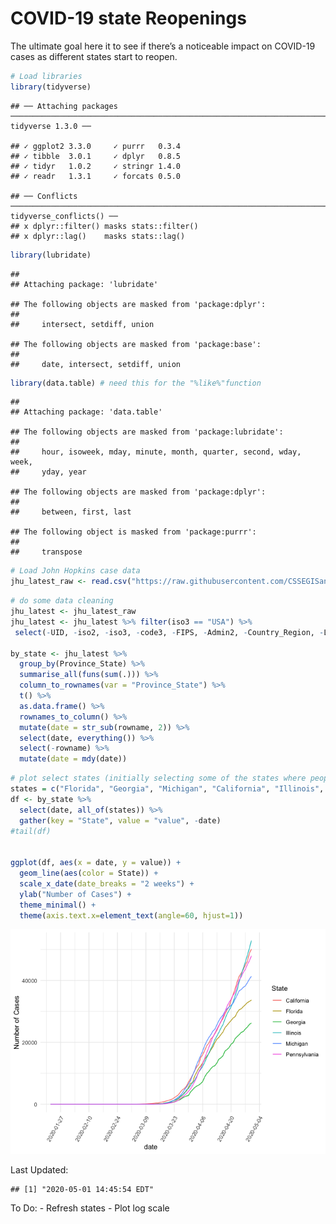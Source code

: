 COVID-19 state Reopenings
================

The ultimate goal here it to see if there’s a noticeable impact on
COVID-19 cases as different states start to reopen.

``` r
# Load libraries
library(tidyverse)
```

    ## ── Attaching packages ─────────────────────────────────────────────────────────────────────── tidyverse 1.3.0 ──

    ## ✓ ggplot2 3.3.0     ✓ purrr   0.3.4
    ## ✓ tibble  3.0.1     ✓ dplyr   0.8.5
    ## ✓ tidyr   1.0.2     ✓ stringr 1.4.0
    ## ✓ readr   1.3.1     ✓ forcats 0.5.0

    ## ── Conflicts ────────────────────────────────────────────────────────────────────────── tidyverse_conflicts() ──
    ## x dplyr::filter() masks stats::filter()
    ## x dplyr::lag()    masks stats::lag()

``` r
library(lubridate)
```

    ## 
    ## Attaching package: 'lubridate'

    ## The following objects are masked from 'package:dplyr':
    ## 
    ##     intersect, setdiff, union

    ## The following objects are masked from 'package:base':
    ## 
    ##     date, intersect, setdiff, union

``` r
library(data.table) # need this for the "%like%"function
```

    ## 
    ## Attaching package: 'data.table'

    ## The following objects are masked from 'package:lubridate':
    ## 
    ##     hour, isoweek, mday, minute, month, quarter, second, wday, week,
    ##     yday, year

    ## The following objects are masked from 'package:dplyr':
    ## 
    ##     between, first, last

    ## The following object is masked from 'package:purrr':
    ## 
    ##     transpose

``` r
# Load John Hopkins case data
jhu_latest_raw <- read.csv("https://raw.githubusercontent.com/CSSEGISandData/COVID-19/master/csse_covid_19_data/csse_covid_19_time_series/time_series_covid19_confirmed_US.csv")
```

``` r
# do some data cleaning
jhu_latest <- jhu_latest_raw 
jhu_latest <- jhu_latest %>% filter(iso3 == "USA") %>%
 select(-UID, -iso2, -iso3, -code3, -FIPS, -Admin2, -Country_Region, -Lat, -Long_, -Combined_Key) 

by_state <- jhu_latest %>% 
  group_by(Province_State) %>%
  summarise_all(funs(sum(.))) %>%
  column_to_rownames(var = "Province_State") %>%
  t() %>%
  as.data.frame() %>%
  rownames_to_column() %>%
  mutate(date = str_sub(rowname, 2)) %>%
  select(date, everything()) %>%
  select(-rowname) %>%
  mutate(date = mdy(date))
```

``` r
# plot select states (initially selecting some of the states where people are protesting, will refine with more precise selection)
states = c("Florida", "Georgia", "Michigan", "California", "Illinois", "Pennsylvania")
df <- by_state %>%
  select(date, all_of(states)) %>%
  gather(key = "State", value = "value", -date)
#tail(df)


ggplot(df, aes(x = date, y = value)) + 
  geom_line(aes(color = State)) + 
  scale_x_date(date_breaks = "2 weeks") +
  ylab("Number of Cases") + 
  theme_minimal() + 
  theme(axis.text.x=element_text(angle=60, hjust=1))
```

![](covid-19-reopenings_files/figure-gfm/unnamed-chunk-4-1.png)<!-- -->

Last Updated:

    ## [1] "2020-05-01 14:45:54 EDT"

To Do: - Refresh states - Plot log scale
